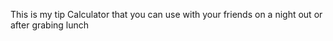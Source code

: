 This is my tip Calculator that you can use with your friends on a night out or after grabing lunch 
